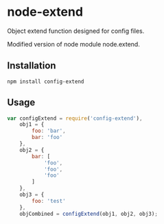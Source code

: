 node-extend
===========

Object extend function designed for config files.

Modified version of node module node.extend.


Installation
------------

	npm install config-extend

Usage
-----

````javascript
var configExtend = require('config-extend'),
	obj1 = {
		foo: 'bar',
		bar: 'foo'
	},
	obj2 = {
		bar: [
			'foo',
			'foo',
			'foo'
		]
	},
	obj3 = {
		foo: 'test'
	},
	objCombined = configExtend(obj1, obj2, obj3);
````